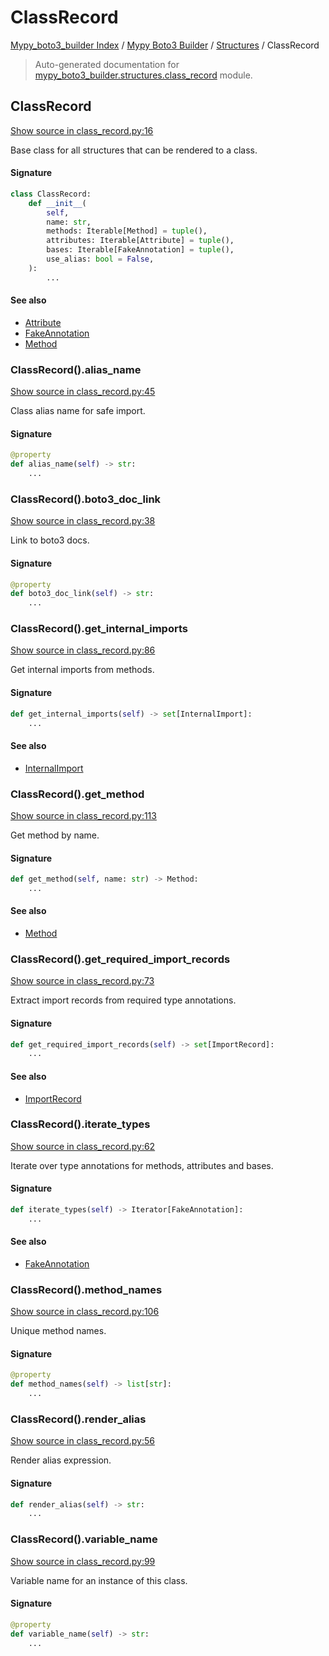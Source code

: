 # ClassRecord

[Mypy_boto3_builder Index](../../README.md#mypy_boto3_builder-index) /
[Mypy Boto3 Builder](../index.md#mypy-boto3-builder) /
[Structures](./index.md#structures) /
ClassRecord

> Auto-generated documentation for [mypy_boto3_builder.structures.class_record](https://github.com/youtype/mypy_boto3_builder/blob/main/mypy_boto3_builder/structures/class_record.py) module.

## ClassRecord

[Show source in class_record.py:16](https://github.com/youtype/mypy_boto3_builder/blob/main/mypy_boto3_builder/structures/class_record.py#L16)

Base class for all structures that can be rendered to a class.

#### Signature

```python
class ClassRecord:
    def __init__(
        self,
        name: str,
        methods: Iterable[Method] = tuple(),
        attributes: Iterable[Attribute] = tuple(),
        bases: Iterable[FakeAnnotation] = tuple(),
        use_alias: bool = False,
    ):
        ...
```

#### See also

- [Attribute](./attribute.md#attribute)
- [FakeAnnotation](../type_annotations/fake_annotation.md#fakeannotation)
- [Method](./method.md#method)

### ClassRecord().alias_name

[Show source in class_record.py:45](https://github.com/youtype/mypy_boto3_builder/blob/main/mypy_boto3_builder/structures/class_record.py#L45)

Class alias name for safe import.

#### Signature

```python
@property
def alias_name(self) -> str:
    ...
```

### ClassRecord().boto3_doc_link

[Show source in class_record.py:38](https://github.com/youtype/mypy_boto3_builder/blob/main/mypy_boto3_builder/structures/class_record.py#L38)

Link to boto3 docs.

#### Signature

```python
@property
def boto3_doc_link(self) -> str:
    ...
```

### ClassRecord().get_internal_imports

[Show source in class_record.py:86](https://github.com/youtype/mypy_boto3_builder/blob/main/mypy_boto3_builder/structures/class_record.py#L86)

Get internal imports from methods.

#### Signature

```python
def get_internal_imports(self) -> set[InternalImport]:
    ...
```

#### See also

- [InternalImport](../type_annotations/internal_import.md#internalimport)

### ClassRecord().get_method

[Show source in class_record.py:113](https://github.com/youtype/mypy_boto3_builder/blob/main/mypy_boto3_builder/structures/class_record.py#L113)

Get method by name.

#### Signature

```python
def get_method(self, name: str) -> Method:
    ...
```

#### See also

- [Method](./method.md#method)

### ClassRecord().get_required_import_records

[Show source in class_record.py:73](https://github.com/youtype/mypy_boto3_builder/blob/main/mypy_boto3_builder/structures/class_record.py#L73)

Extract import records from required type annotations.

#### Signature

```python
def get_required_import_records(self) -> set[ImportRecord]:
    ...
```

#### See also

- [ImportRecord](../import_helpers/import_record.md#importrecord)

### ClassRecord().iterate_types

[Show source in class_record.py:62](https://github.com/youtype/mypy_boto3_builder/blob/main/mypy_boto3_builder/structures/class_record.py#L62)

Iterate over type annotations for methods, attributes and bases.

#### Signature

```python
def iterate_types(self) -> Iterator[FakeAnnotation]:
    ...
```

#### See also

- [FakeAnnotation](../type_annotations/fake_annotation.md#fakeannotation)

### ClassRecord().method_names

[Show source in class_record.py:106](https://github.com/youtype/mypy_boto3_builder/blob/main/mypy_boto3_builder/structures/class_record.py#L106)

Unique method names.

#### Signature

```python
@property
def method_names(self) -> list[str]:
    ...
```

### ClassRecord().render_alias

[Show source in class_record.py:56](https://github.com/youtype/mypy_boto3_builder/blob/main/mypy_boto3_builder/structures/class_record.py#L56)

Render alias expression.

#### Signature

```python
def render_alias(self) -> str:
    ...
```

### ClassRecord().variable_name

[Show source in class_record.py:99](https://github.com/youtype/mypy_boto3_builder/blob/main/mypy_boto3_builder/structures/class_record.py#L99)

Variable name for an instance of this class.

#### Signature

```python
@property
def variable_name(self) -> str:
    ...
```
